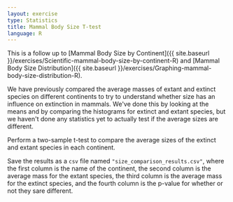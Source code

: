 ```yaml
---
layout: exercise
type: Statistics
title: Mammal Body Size T-test
language: R
---
```


This is a follow up to [Mammal Body Size by Continent]({{ site.baseurl }}/exercises/Scientific-mammal-body-size-by-continent-R)
and [Mammal Body Size Distribution]({{ site.baseurl }}/exercises/Graphing-mammal-body-size-distribution-R).

We have previously compared the average masses of extant and extinct species on
different continents to try to understand whether size has an influence on
extinction in mammals. We've done this by looking at the means and by comparing
the histograms for extinct and extant species, but we haven't done any
statistics yet to actually test if the average sizes are different.

Perform a two-sample t-test to compare the average sizes of the extinct and 
extant species in each continent.

Save the results as a `csv` file named `"size_comparison_results.csv"`, where 
the first column is the name of the continent, the second column is the average 
mass for the extant species, the third column is the average mass for the 
extinct species, and the fourth column is the p-value for whether or not they 
sare different.
